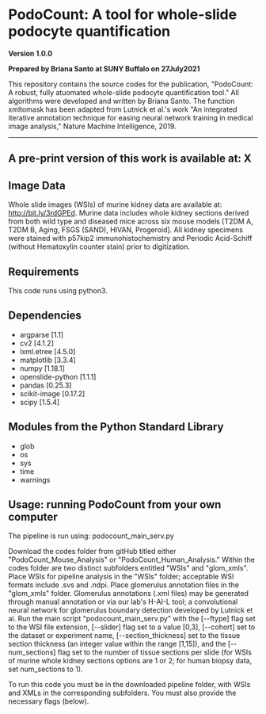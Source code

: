 # PodoCount: A tool for whole-slide podocyte quantification

**Version 1.0.0**

**Prepared by Briana Santo at SUNY Buffalo on 27July2021**

This repository contains the source codes for the publication, "PodoCount: A robust, fully atuomated whole-slide podocyte quantification tool." All algorithms were developed and written by Briana Santo. The function xmltomask has been adapted from Lutnick et al.'s work "An integrated iterative annotation technique for easing neural network training in medical image analysis," Nature Machine Intelligence, 2019.

---
## A pre-print version of this work is available at: X

## Image Data

Whole slide images (WSIs) of murine kidney data are available at: http://bit.ly/3rdGPEd. Murine data includes whole kidney sections derived from both wild type and diseased mice across six mouse models [T2DM A, T2DM B, Aging, FSGS (SAND), HIVAN, Progeroid]. All kidney specimens were stained with p57kip2 immunohistochemistry and Periodic Acid-Schiff (without Hematoxylin counter stain) prior to digitization. 

## Requirements

This code runs using python3.

## Dependencies

- argparse [1.1]
- cv2 [4.1.2]
- lxml.etree [4.5.0]
- matplotlib [3.3.4]
- numpy [1.18.1]
- openslide-python [1.1.1]
- pandas [0.25.3]
- scikit-image [0.17.2]
- scipy [1.5.4]

## Modules from the Python Standard Library

- glob 
- os 
- sys
- time
- warnings

## Usage: running PodoCount from your own computer

The pipeline is run using: podocount_main_serv.py

Download the codes folder from gitHub titled either "PodoCount_Mouse_Analysis" or "PodoCount_Human_Analysis." Within the codes folder are two distinct subfolders entitled "WSIs" and "glom_xmls". Place WSIs for pipeline analysis in the "WSIs" folder; acceptable WSI formats include .svs and .ndpi. Place glomerulus annotation files in the "glom_xmls" folder. Glomerulus annotations (.xml files) may be generated through manual annotation or via our lab's H-AI-L tool; a convolutional neural network for glomerulus boundary detection developed by Lutnick et al. Run the main script "podocount_main_serv.py" with the [--ftype] flag set to the WSI file extension, [--slider] flag set to a value [0,3], [--cohort] set to the dataset or experiment name, [--section_thickness] set to the tissue section thickness (an integer value within the range [1,15]), and the [--num_sections] flag set to the number of tissue sections per slide (for WSIs of murine whole kidney sections options are 1 or 2; for human biopsy data, set num_sections to 1).

To run this code you must be in the downloaded pipeline folder, with WSIs and XMLs in the corresponding subfolders. You must also provide the necessary flags (below). 


